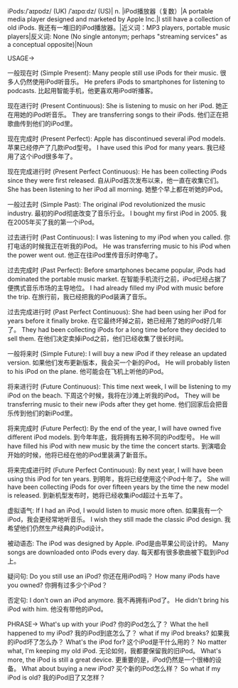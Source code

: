 iPods:/ˈaɪpɒdz/ (UK) /ˈaɪpɑːdz/ (US)| n. |iPod播放器（复数）|A portable media player designed and marketed by Apple Inc.|I still have a collection of old iPods. 我还有一堆旧的iPod播放器。|近义词：MP3 players, portable music players|反义词: None (No single antonym; perhaps "streaming services" as a conceptual opposite)|Noun

USAGE->

一般现在时 (Simple Present):
Many people still use iPods for their music. 很多人仍然使用iPod听音乐。
He prefers iPods to smartphones for listening to podcasts.  比起用智能手机，他更喜欢用iPod听播客。


现在进行时 (Present Continuous):
She is listening to music on her iPod. 她正在用她的iPod听音乐。
They are transferring songs to their iPods. 他们正在把歌曲传到他们的iPod里。


现在完成时 (Present Perfect):
Apple has discontinued several iPod models. 苹果已经停产了几款iPod型号。
I have used this iPod for many years. 我已经用了这个iPod很多年了。


现在完成进行时 (Present Perfect Continuous):
He has been collecting iPods since they were first released. 自从iPod首次发布以来，他一直在收集它们。
She has been listening to her iPod all morning. 她整个早上都在听她的iPod。


一般过去时 (Simple Past):
The original iPod revolutionized the music industry. 最初的iPod彻底改变了音乐行业。
I bought my first iPod in 2005. 我在2005年买了我的第一个iPod。


过去进行时 (Past Continuous):
I was listening to my iPod when you called. 你打电话的时候我正在听我的iPod。
He was transferring music to his iPod when the power went out.  他正在往iPod里传音乐时停电了。


过去完成时 (Past Perfect):
Before smartphones became popular, iPods had dominated the portable music market. 在智能手机流行之前，iPod已经占据了便携式音乐市场的主导地位。
I had already filled my iPod with music before the trip. 在旅行前，我已经把我的iPod装满了音乐。


过去完成进行时 (Past Perfect Continuous):
She had been using her iPod for years before it finally broke. 在它最终坏掉之前，她已经用了她的iPod好几年了。
They had been collecting iPods for a long time before they decided to sell them. 在他们决定卖掉iPod之前，他们已经收集了很长时间。


一般将来时 (Simple Future):
I will buy a new iPod if they release an updated version. 如果他们发布更新版本，我会买一个新的iPod。
He will probably listen to his iPod on the plane. 他可能会在飞机上听他的iPod。


将来进行时 (Future Continuous):
This time next week, I will be listening to my iPod on the beach.  下周这个时候，我将在沙滩上听我的iPod。
They will be transferring music to their new iPods after they get home.  他们回家后会把音乐传到他们的新iPod里。


将来完成时 (Future Perfect):
By the end of the year, I will have owned five different iPod models. 到今年年底，我将拥有五种不同的iPod型号。
He will have filled his iPod with new music by the time the concert starts.  到演唱会开始的时候，他将已经在他的iPod里装满了新音乐。


将来完成进行时 (Future Perfect Continuous):
By next year, I will have been using this iPod for ten years. 到明年，我将已经使用这个iPod十年了。
She will have been collecting iPods for over fifteen years by the time the new model is released. 到新机型发布时，她将已经收集iPod超过十五年了。


虚拟语气:
If I had an iPod, I would listen to music more often. 如果我有一个iPod，我会更经常地听音乐。
I wish they still made the classic iPod design. 我希望他们仍然生产经典的iPod设计。


被动语态:
The iPod was designed by Apple. iPod是由苹果公司设计的。
Many songs are downloaded onto iPods every day. 每天都有很多歌曲被下载到iPod上。


疑问句:
Do you still use an iPod? 你还在用iPod吗？
How many iPods have you owned? 你拥有过多少个iPod？


否定句:
I don't own an iPod anymore. 我不再拥有iPod了。
He didn't bring his iPod with him. 他没有带他的iPod。


PHRASE->
What's up with your iPod? 你的iPod怎么了？
What the hell happened to my iPod? 我的iPod到底怎么了？
what if my iPod breaks? 如果我的iPod坏了怎么办？
What's the iPod for? 这个iPod是干什么用的？
No matter what, I'm keeping my old iPod. 无论如何，我都要保留我的旧iPod。
What's more, the iPod is still a great device. 更重要的是，iPod仍然是一个很棒的设备。
What about buying a new iPod? 买个新的iPod怎么样？
So what if my iPod is old? 我的iPod旧了又怎样？
